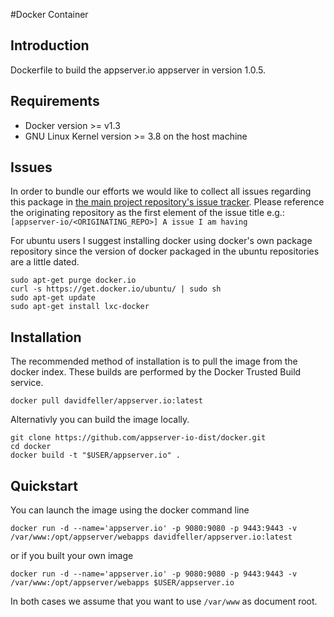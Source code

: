 #Docker Container

## Introduction
Dockerfile to build the appserver.io appserver in version 1.0.5.

## Requirements
- Docker version >= v1.3
- GNU Linux Kernel version >= 3.8 on the host machine

## Issues
In order to bundle our efforts we would like to collect all issues regarding this package in [the main project repository's issue tracker](https://github.com/appserver-io/appserver/issues).
Please reference the originating repository as the first element of the issue title e.g.:
`[appserver-io/<ORIGINATING_REPO>] A issue I am having`

For ubuntu users I suggest installing docker using docker's own package repository since the version of docker packaged in the ubuntu repositories are a little dated.

	sudo apt-get purge docker.io
	curl -s https://get.docker.io/ubuntu/ | sudo sh
	sudo apt-get update
	sudo apt-get install lxc-docker

## Installation
The recommended method of installation is to pull the image from the docker index. These builds are performed by the Docker Trusted Build service.
	
	docker pull davidfeller/appserver.io:latest

Alternativly you can build the image locally.

	git clone https://github.com/appserver-io-dist/docker.git
	cd docker
	docker build -t "$USER/appserver.io" .
	
## Quickstart
You can launch the image using the docker command line
	
	docker run -d --name='appserver.io' -p 9080:9080 -p 9443:9443 -v /var/www:/opt/appserver/webapps davidfeller/appserver.io:latest
	
or if you built your own image

	docker run -d --name='appserver.io' -p 9080:9080 -p 9443:9443 -v /var/www:/opt/appserver/webapps $USER/appserver.io
	
In both cases we assume that you want to use `/var/www` as document root.
